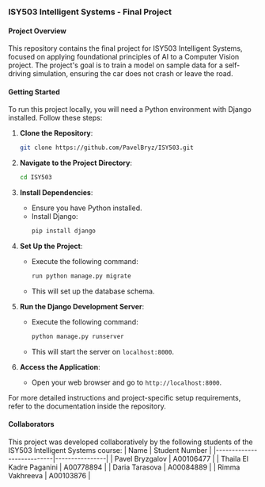 ### ISY503 Intelligent Systems - Final Project

#### Project Overview
This repository contains the final project for ISY503 Intelligent Systems, focused on applying foundational principles of AI to a Computer Vision project. The project's goal is to train a model on sample data for a self-driving simulation, ensuring the car does not crash or leave the road.

#### Getting Started
To run this project locally, you will need a Python environment with Django installed. Follow these steps:

1. **Clone the Repository**: 
   ```bash
   git clone https://github.com/PavelBryz/ISY503.git
   ```

2. **Navigate to the Project Directory**: 
   ```bash
   cd ISY503
   ```

3. **Install Dependencies**:
   - Ensure you have Python installed. 
   - Install Django: 
     ```bash
     pip install django
     ```

4. **Set Up the Project**:
   - Execute the following command: 
     ```bash
     run python manage.py migrate
     ```
   - This will set up the database schema.
6. **Run the Django Development Server**:
   - Execute the following command: 
     ```bash
     python manage.py runserver
     ```
   - This will start the server on `localhost:8000`.

5. **Access the Application**:
   - Open your web browser and go to `http://localhost:8000`.

For more detailed instructions and project-specific setup requirements, refer to the documentation inside the repository.

#### Collaborators
This project was developed collaboratively by the following students of the ISY503 Intelligent Systems course:
| Name                      | Student Number |
|---------------------------|----------------|
| Pavel Bryzgalov           | A00106477      |
| Thaila El Kadre Paganini  | A00778894      |
| Daria Tarasova            | A00084889      |
| Rimma Vakhreeva           | A00103876      |

